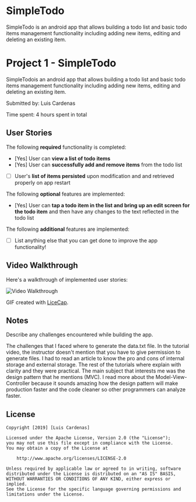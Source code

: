 # SimpleTodo
 SimpleTodo  is an android app that allows building a todo list and basic todo items management functionality including adding new items, editing and deleting an existing item.
# Project 1 - SimpleTodo

SimpleTodois an android app that allows building a todo list and basic todo items management functionality including adding new items, editing and deleting an existing item.

Submitted by: Luis Cardenas

Time spent: 4 hours spent in total

## User Stories

The following **required** functionality is completed:

* [Yes] User can **view a list of todo items**
* [Yes] User can **successfully add and remove items** from the todo list
* [ ] User's **list of items persisted** upon modification and and retrieved properly on app restart

The following **optional** features are implemented:

* [Yes] User can **tap a todo item in the list and bring up an edit screen for the todo item** and then have any changes to the text reflected in the todo list

The following **additional** features are implemented:

* [ ] List anything else that you can get done to improve the app functionality!

## Video Walkthrough

Here's a walkthrough of implemented user stories:

<img src='http://i.imgur.com/link/to/your/gif/file.gif' title='Video Walkthrough' width='' alt='Video Walkthrough' />

GIF created with [LiceCap](http://www.cockos.com/licecap/).

## Notes

Describe any challenges encountered while building the app.

The challenges that I faced where to generate the data.txt file. In the tutorial video, the instructor doesn't mention that you have to give permission to generate files. I had to read an article to know the pro and cons of internal storage and external storage. The rest of the tutorials where explain with clarity and they were practical. The main subject that interests me was the design pattern that he mentions (MVC). I read more about the Model-View-Controller because it sounds amazing how the design pattern will make production faster and the code cleaner so other programmers can analyze faster.

## License

    Copyright [2019] [Luis Cardenas]

    Licensed under the Apache License, Version 2.0 (the "License");
    you may not use this file except in compliance with the License.
    You may obtain a copy of the License at

        http://www.apache.org/licenses/LICENSE-2.0

    Unless required by applicable law or agreed to in writing, software
    distributed under the License is distributed on an "AS IS" BASIS,
    WITHOUT WARRANTIES OR CONDITIONS OF ANY KIND, either express or implied.
    See the License for the specific language governing permissions and
    limitations under the License.